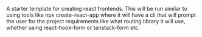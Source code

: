 A starter template for creating react frontends. This will be run similar to using tools like npx create-react-app where it will have a cli that will prompt the user for the project requirements like what routing library it will use, whether using react-hook-form or tanstack-form etc.
